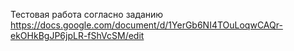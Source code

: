 Тестовая работа согласно заданию https://docs.google.com/document/d/1YerGb6NI4TOuLoqwCAQr-ekOHkBgJP6jpLR-fShVcSM/edit
